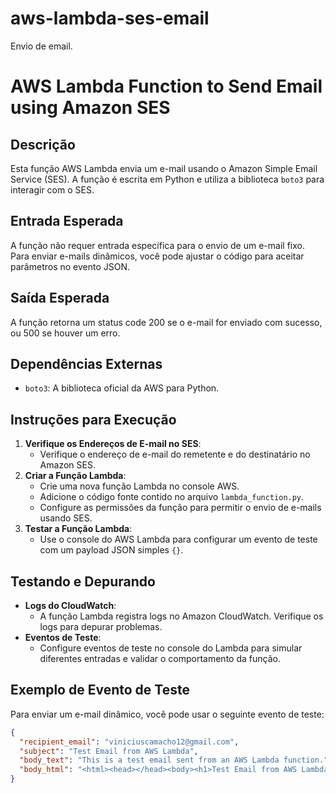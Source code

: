 # aws-lambda-ses-email
Envio de email.

# AWS Lambda Function to Send Email using Amazon SES

## Descrição
Esta função AWS Lambda envia um e-mail usando o Amazon Simple Email Service (SES). A função é escrita em Python e utiliza a biblioteca `boto3` para interagir com o SES.

## Entrada Esperada
A função não requer entrada específica para o envio de um e-mail fixo. Para enviar e-mails dinâmicos, você pode ajustar o código para aceitar parâmetros no evento JSON.

## Saída Esperada
A função retorna um status code 200 se o e-mail for enviado com sucesso, ou 500 se houver um erro.

## Dependências Externas
- `boto3`: A biblioteca oficial da AWS para Python.

## Instruções para Execução
1. **Verifique os Endereços de E-mail no SES**:
   - Verifique o endereço de e-mail do remetente e do destinatário no Amazon SES.
2. **Criar a Função Lambda**:
   - Crie uma nova função Lambda no console AWS.
   - Adicione o código fonte contido no arquivo `lambda_function.py`.
   - Configure as permissões da função para permitir o envio de e-mails usando SES.
3. **Testar a Função Lambda**:
   - Use o console do AWS Lambda para configurar um evento de teste com um payload JSON simples `{}`.

## Testando e Depurando
- **Logs do CloudWatch**:
  - A função Lambda registra logs no Amazon CloudWatch. Verifique os logs para depurar problemas.
- **Eventos de Teste**:
  - Configure eventos de teste no console do Lambda para simular diferentes entradas e validar o comportamento da função.

## Exemplo de Evento de Teste
Para enviar um e-mail dinâmico, você pode usar o seguinte evento de teste:

```json
{
  "recipient_email": "viniciuscamacho12@gmail.com",
  "subject": "Test Email from AWS Lambda",
  "body_text": "This is a test email sent from an AWS Lambda function.",
  "body_html": "<html><head></head><body><h1>Test Email from AWS Lambda</h1><p>This is a test email sent from an AWS Lambda function.</p></body></html>"
}
